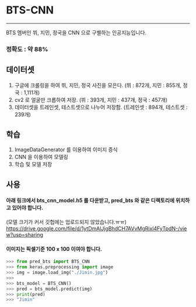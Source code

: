# BTS-CNN
-----------------------
BTS 멤버인 뷔, 지민, 정국을 CNN 으로 구별하는 인공지능입니다.

### 정확도 : 약 88%

데이터셋
--------
1. 구글에 크롤링을 하여 뷔, 지민, 정국 사진을 모은다. (뷔 : 872개, 지민 : 855개, 정국 : 1,111개)  
2. cv2 로 얼굴만 크롭하여 저장. (뷔 : 393개, 지민 : 437개, 정국 : 457개)  
3. 데이터셋을 트레인셋, 테스트셋으로 나누어 저장함. (트레인셋 : 894개, 테스트셋 : 239개)  

학습
---------
1. ImageDataGenerator 를 이용하여 이미지 증식
2. CNN 을 이용하여 모델링
3. 학습 및 모델 저장

사용
-----------
#### 아래 링크에서 bts_cnn_model.h5 를 다운받고, pred_bts 와 같은 디렉토리에 위치하고 있어야 합니다.  
(모델 크기가 커서 깃헙에는 업로드되지 않았습니다.ㅠㅠ)  
https://drive.google.com/file/d/1ytDmAlJjgBhdCH7AVvMgRixl4FyTpdN-/view?usp=sharing

#### 이미지는 픽셀기준 100 x 100 이여야 합니다.

``` python
>>> from pred_bts import BTS_CNN
>>> from keras.preprocessing import image
>>> img = image.load_img("./Jimin.jpg")
>>>
>>> bts_model = BTS_CNN()
>>> pred = bts_model.predict(img)
>>> print(pred)
>>> "Jimin"
```
